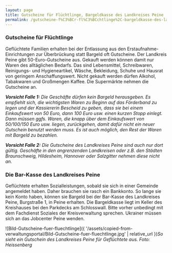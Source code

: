 ```yaml
---
layout: page
title: Gutscheine für Flüchtlinge, Bargeldkasse des Landkreises Peine
permalink: /gutscheine-f%C3%BCr-fl%C3%BCchtlinge%2C-bargeldkasse-des-landkreises-peine/
---
```


### Gutscheine für Flüchtlinge


Geflüchtete Familien erhalten bei der Entlassung aus den Erstaufnahme\-Einrichtungen zur Überbrückung statt Bargeld oft Gutscheine. Der Landkreis Peine gibt 50\-Euro\-Gutscheine aus. Gekauft werden können damit nur Waren des alltäglichen Bedarfs. Das sind Lebensmittel, Schreibwaren, Reinigungs\- und Hygieneartikel, Wäsche, Bekleidung, Schuhe und Hausrat von geringem Anschaffungswert. Nicht gekauft werden dürfen Alkohol, Tabakwaren und Großmengen Kaffee. Die Supermärkte nehmen die Gutscheine an.



***Vorsicht Falle 1:** Die Geschäfte dürfen kein Bargeld herausgeben. Es empfiehlt sich, die wichtigsten Waren zu Beginn auf das Förderband zu legen und der Kassiererin Bescheid zu geben, dass sie bei einem Einkaufswert von 50 Euro, dann 100 Euro usw. einen kurzen Stopp einlegt. Dann müssen ggfs. Waren, die knapp über dem Einkaufswert von 50/100/150 Euro usw. liegen, zurückgehen, damit dafür nicht ein neuer Gutschein benutzt werden muss. Es ist auch möglich, den Rest der Waren mit Bargeld zu bezahlen.*



***Vorsicht Falle 2:** Die Gutscheine des Landkreises Peine sind auch nur dort gültig. Geschäfte in den angrenzenden Landkreisen oder z.B. den Städten Braunschweig, Hildesheim, Hannover oder Salzgitter nehmen diese nicht an.*



### Die Bar\-Kasse des Landkreises Peine


Geflüchtete erhalten Sozialleistungen, sobald sie sich in einer Gemeinde angemeldet haben. Daher brauchen sie rasch ein Bankkonto. So lange sie kein Konto haben, können sie Bargeld bei der Bar\-Kasse des Landkreises Peine, Burgstraße 1, in Peine erhalten. Die Bargeldkasse liegt im Keller des Kreishauses bei den Parkdecks am Schlosswall. Bitte vorher unbedingt mit dem Fachdienst Soziales der Kreisverwaltung sprechen. Ukrainer müssen sich an das Jobcenter Peine wenden.


![Bild-Gutscheine-fuer-fluechtlinge]({ '/assets/copied-from-verwaltungsportal/Bild-Gutscheine-fuer-fluechtlinge.jpg' | relative_url })*So sieht ein Gutschein des Landkreises Peine für Geflüchtete aus. Foto: Heissenberg* 


